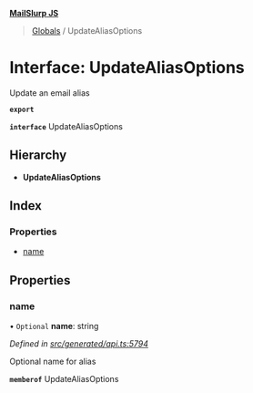 **[MailSlurp JS](../README.md)**

> [Globals](../README.md) / UpdateAliasOptions

# Interface: UpdateAliasOptions

Update an email alias

**`export`** 

**`interface`** UpdateAliasOptions

## Hierarchy

* **UpdateAliasOptions**

## Index

### Properties

* [name](updatealiasoptions.md#name)

## Properties

### name

• `Optional` **name**: string

*Defined in [src/generated/api.ts:5794](https://github.com/mailslurp/mailslurp-client/blob/cce5bf2/src/generated/api.ts#L5794)*

Optional name for alias

**`memberof`** UpdateAliasOptions
